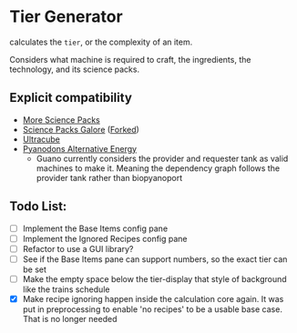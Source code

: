 # Tier Generator
calculates the `tier`, or the complexity of an item.

Considers what machine is required to craft, the ingredients, the technology, and its science packs.

## Explicit compatibility
- [More Science Packs](https://mods.factorio.com/mod/MoreSciencePacks-for1_1)
- [Science Packs Galore](https://mods.factorio.com/mod/SciencePackGalore) ([Forked](https://mods.factorio.com/mod/SciencePackGaloreForked))
- [Ultracube](https://mods.factorio.com/mod/Ultracube)
- [Pyanodons Alternative Energy](https://mods.factorio.com/mod/pyalternativeenergy)
	- Guano currently considers the provider and requester tank as valid machines to make it. Meaning the dependency graph follows the provider tank rather than biopyanoport


## Todo List:
- [ ] Implement the Base Items config pane
- [ ] Implement the Ignored Recipes config pane
- [ ] Refactor to use a GUI library?
- [ ] See if the Base Items pane can support numbers, so the exact tier can be set
- [ ] Make the empty space below the tier-display that style of background like the trains schedule
- [x] Make recipe ignoring happen inside the calculation core again. It was put in preprocessing to enable 'no recipes' to be a usable base case. That is no longer needed